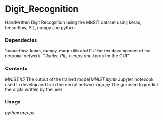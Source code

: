# Digit_Recognition
Handwritten Digit Recognition using the MNSIT dataset using keras, tensorflow, PIL, numpy and python

### Dependecies

'tensorflow, keras, numpy, matplotlib and PIL' for the development of the neuronal network
'''_tkinter, PIL, numpy and keras_ for the GUI'''

### Contents
_MNIST.h5_ The output of the trained model
_MNIST.ipynb_ Jupyter notebook used to develop and train the neural network
_app.py_ The gui used to predict the digits written by the user

### Usage
_python app.py_